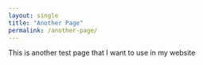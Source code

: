 ```yaml
---
layout: single
title: "Another Page"
permalink: /another-page/
---
```


This is another test page that I want to use in my website